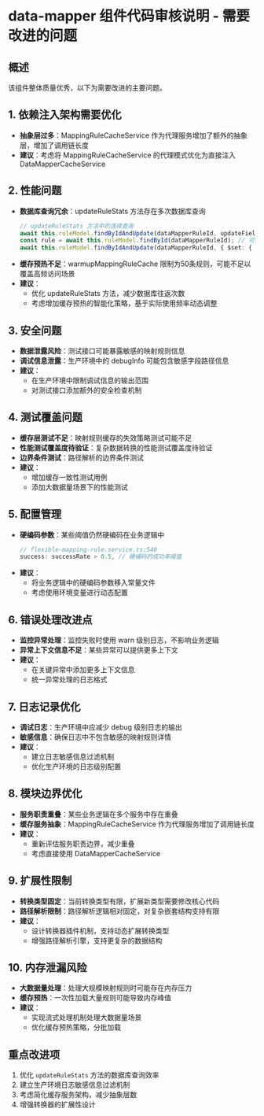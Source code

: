 # data-mapper 组件代码审核说明 - 需要改进的问题

## 概述
该组件整体质量优秀，以下为需要改进的主要问题。

## 1. 依赖注入架构需要优化
- **抽象层过多**：MappingRuleCacheService 作为代理服务增加了额外的抽象层，增加了调用链长度
- **建议**：考虑将 MappingRuleCacheService 的代理模式优化为直接注入 DataMapperCacheService

## 2. 性能问题
- **数据库查询冗余**：updateRuleStats 方法存在多次数据库查询
  ```typescript
  // updateRuleStats 方法中的连续查询
  await this.ruleModel.findByIdAndUpdate(dataMapperRuleId, updateFields);
  const rule = await this.ruleModel.findById(dataMapperRuleId); // 可优化
  await this.ruleModel.findByIdAndUpdate(dataMapperRuleId, { $set: { successRate } });
  ```
- **缓存预热不足**：warmupMappingRuleCache 限制为50条规则，可能不足以覆盖高频访问场景
- **建议**：
  - 优化 updateRuleStats 方法，减少数据库往返次数
  - 考虑增加缓存预热的智能化策略，基于实际使用频率动态调整

## 3. 安全问题
- **数据泄露风险**：测试接口可能暴露敏感的映射规则信息
- **调试信息泄露**：生产环境中的 debugInfo 可能包含敏感字段路径信息
- **建议**：
  - 在生产环境中限制调试信息的输出范围
  - 对测试接口添加额外的安全检查机制

## 4. 测试覆盖问题
- **缓存层测试不足**：映射规则缓存的失效策略测试可能不足
- **性能测试覆盖度待验证**：复杂数据转换的性能测试覆盖度待验证
- **边界条件测试**：路径解析的边界条件测试
- **建议**：
  - 增加缓存一致性测试用例
  - 添加大数据量场景下的性能测试

## 5. 配置管理
- **硬编码参数**：某些阈值仍然硬编码在业务逻辑中
  ```typescript
  // flexible-mapping-rule.service.ts:540
  success: successRate > 0.5, // 硬编码的成功率阈值
  ```
- **建议**：
  - 将业务逻辑中的硬编码参数移入常量文件
  - 考虑使用环境变量进行动态配置

## 6. 错误处理改进点
- **监控异常处理**：监控失败时使用 warn 级别日志，不影响业务逻辑
- **异常上下文信息不足**：某些异常可以提供更多上下文
- **建议**：
  - 在关键异常中添加更多上下文信息
  - 统一异常处理的日志格式

## 7. 日志记录优化
- **调试日志**：生产环境中应减少 debug 级别日志的输出
- **敏感信息**：确保日志中不包含敏感的映射规则详情
- **建议**：
  - 建立日志敏感信息过滤机制
  - 优化生产环境的日志级别配置

## 8. 模块边界优化
- **服务职责重叠**：某些业务逻辑在多个服务中存在重叠
- **缓存服务抽象**：MappingRuleCacheService 作为代理服务增加了调用链长度
- **建议**：
  - 重新评估服务职责边界，减少重叠
  - 考虑直接使用 DataMapperCacheService

## 9. 扩展性限制
- **转换类型固定**：当前转换类型有限，扩展新类型需要修改核心代码
- **路径解析限制**：路径解析逻辑相对固定，对复杂嵌套结构支持有限
- **建议**：
  - 设计转换器插件机制，支持动态扩展转换类型
  - 增强路径解析引擎，支持更复杂的数据结构

## 10. 内存泄漏风险
- **大数据量处理**：处理大规模映射规则时可能存在内存压力
- **缓存预热**：一次性加载大量规则可能导致内存峰值
- **建议**：
  - 实现流式处理机制处理大数据量场景
  - 优化缓存预热策略，分批加载

## 重点改进项
1. 优化 `updateRuleStats` 方法的数据库查询效率
2. 建立生产环境日志敏感信息过滤机制
3. 考虑简化缓存服务架构，减少抽象层数
4. 增强转换器的扩展性设计